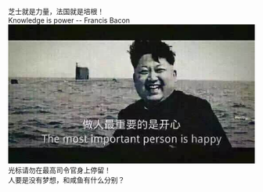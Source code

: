 芝士就是力量，法国就是培根！  
Knowledge is power -- Francis Bacon   
![Well well well](image/happy.jpg "要不... 我下面给你吃？")  
光标请勿在最高司令官身上停留！  
人要是没有梦想，和咸鱼有什么分别？  